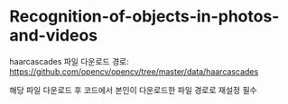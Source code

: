 # Recognition-of-objects-in-photos-and-videos
haarcascades 파일 다운로드 경로: https://github.com/opencv/opencv/tree/master/data/haarcascades

해당 파일 다운로드 후 코드에서 본인이 다운로드한 파일 경로로 재설정 필수
